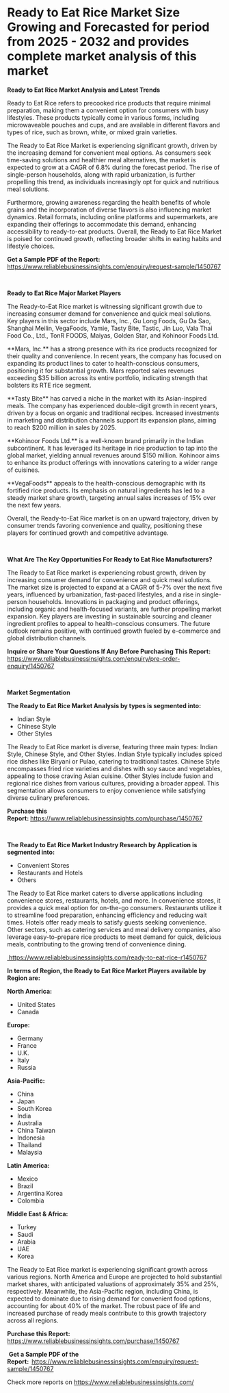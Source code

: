<p><h1>Ready to Eat Rice Market Size Growing and Forecasted for period from 2025 - 2032 and provides complete market analysis of this market</h1></p><p><strong>Ready to Eat Rice Market Analysis and Latest Trends</strong></p>
<p><p>Ready to Eat Rice refers to precooked rice products that require minimal preparation, making them a convenient option for consumers with busy lifestyles. These products typically come in various forms, including microwaveable pouches and cups, and are available in different flavors and types of rice, such as brown, white, or mixed grain varieties.</p><p>The Ready to Eat Rice Market is experiencing significant growth, driven by the increasing demand for convenient meal options. As consumers seek time-saving solutions and healthier meal alternatives, the market is expected to grow at a CAGR of 6.8% during the forecast period. The rise of single-person households, along with rapid urbanization, is further propelling this trend, as individuals increasingly opt for quick and nutritious meal solutions.</p><p>Furthermore, growing awareness regarding the health benefits of whole grains and the incorporation of diverse flavors is also influencing market dynamics. Retail formats, including online platforms and supermarkets, are expanding their offerings to accommodate this demand, enhancing accessibility to ready-to-eat products. Overall, the Ready to Eat Rice Market is poised for continued growth, reflecting broader shifts in eating habits and lifestyle choices.</p></p>
<p><strong>Get a Sample PDF of the Report:&nbsp;</strong> <a href="https://www.reliablebusinessinsights.com/enquiry/request-sample/1450767?utm_campaign=2248&utm_medium=2&utm_source=Github&utm_content=ia&utm_term=07042025&utm_id=ready-to-eat-rice">https://www.reliablebusinessinsights.com/enquiry/request-sample/1450767</a></p>
<p>&nbsp;</p>
<p><strong>Ready to Eat Rice Major Market Players</strong></p>
<p><p>The Ready-to-Eat Rice market is witnessing significant growth due to increasing consumer demand for convenience and quick meal solutions. Key players in this sector include Mars, Inc., Gu Long Foods, Gu Da Sao, Shanghai Meilin, VegaFoods, Yamie, Tasty Bite, Tastic, Jin Luo, Vala Thai Food Co., Ltd., TonR FOODS, Maiyas, Golden Star, and Kohinoor Foods Ltd.</p><p>**Mars, Inc.** has a strong presence with its rice products recognized for their quality and convenience. In recent years, the company has focused on expanding its product lines to cater to health-conscious consumers, positioning it for substantial growth. Mars reported sales revenues exceeding $35 billion across its entire portfolio, indicating strength that bolsters its RTE rice segment.</p><p>**Tasty Bite** has carved a niche in the market with its Asian-inspired meals. The company has experienced double-digit growth in recent years, driven by a focus on organic and traditional recipes. Increased investments in marketing and distribution channels support its expansion plans, aiming to reach $200 million in sales by 2025.</p><p>**Kohinoor Foods Ltd.** is a well-known brand primarily in the Indian subcontinent. It has leveraged its heritage in rice production to tap into the global market, yielding annual revenues around $150 million. Kohinoor aims to enhance its product offerings with innovations catering to a wider range of cuisines.</p><p>**VegaFoods** appeals to the health-conscious demographic with its fortified rice products. Its emphasis on natural ingredients has led to a steady market share growth, targeting annual sales increases of 15% over the next few years.</p><p>Overall, the Ready-to-Eat Rice market is on an upward trajectory, driven by consumer trends favoring convenience and quality, positioning these players for continued growth and competitive advantage.</p></p>
<p>&nbsp;</p>
<p><strong>What Are The Key Opportunities For Ready to Eat Rice Manufacturers?</strong></p>
<p><p>The Ready to Eat Rice market is experiencing robust growth, driven by increasing consumer demand for convenience and quick meal solutions. The market size is projected to expand at a CAGR of 5-7% over the next five years, influenced by urbanization, fast-paced lifestyles, and a rise in single-person households. Innovations in packaging and product offerings, including organic and health-focused variants, are further propelling market expansion. Key players are investing in sustainable sourcing and cleaner ingredient profiles to appeal to health-conscious consumers. The future outlook remains positive, with continued growth fueled by e-commerce and global distribution channels.</p></p>
<p><strong>Inquire or Share Your Questions If Any Before Purchasing This Report:</strong> <a href="https://www.reliablebusinessinsights.com/enquiry/pre-order-enquiry/1450767?utm_campaign=2248&utm_medium=2&utm_source=Github&utm_content=ia&utm_term=07042025&utm_id=ready-to-eat-rice">https://www.reliablebusinessinsights.com/enquiry/pre-order-enquiry/1450767</a></p>
<p>&nbsp;</p>
<p><strong>Market Segmentation</strong></p>
<p><strong>The Ready to Eat Rice Market Analysis by types is segmented into:</strong></p>
<p><ul><li>Indian Style</li><li>Chinese Style</li><li>Other Styles</li></ul></p>
<p><p>The Ready to Eat Rice market is diverse, featuring three main types: Indian Style, Chinese Style, and Other Styles. Indian Style typically includes spiced rice dishes like Biryani or Pulao, catering to traditional tastes. Chinese Style encompasses fried rice varieties and dishes with soy sauce and vegetables, appealing to those craving Asian cuisine. Other Styles include fusion and regional rice dishes from various cultures, providing a broader appeal. This segmentation allows consumers to enjoy convenience while satisfying diverse culinary preferences.</p></p>
<p><strong>Purchase this Report:&nbsp;</strong><a href="https://www.reliablebusinessinsights.com/purchase/1450767?utm_campaign=2248&utm_medium=2&utm_source=Github&utm_content=ia&utm_term=07042025&utm_id=ready-to-eat-rice">https://www.reliablebusinessinsights.com/purchase/1450767</a></p>
<p>&nbsp;</p>
<p><strong>The Ready to Eat Rice Market Industry Research by Application is segmented into:</strong></p>
<p><ul><li>Convenient Stores</li><li>Restaurants and Hotels</li><li>Others</li></ul></p>
<p><p>The Ready to Eat Rice market caters to diverse applications including convenience stores, restaurants, hotels, and more. In convenience stores, it provides a quick meal option for on-the-go consumers. Restaurants utilize it to streamline food preparation, enhancing efficiency and reducing wait times. Hotels offer ready meals to satisfy guests seeking convenience. Other sectors, such as catering services and meal delivery companies, also leverage easy-to-prepare rice products to meet demand for quick, delicious meals, contributing to the growing trend of convenience dining.</p></p>
<p><a href="https://www.reliablebusinessinsights.com/ready-to-eat-rice-r1450767?utm_campaign=2248&utm_medium=2&utm_source=Github&utm_content=ia&utm_term=07042025&utm_id=ready-to-eat-rice">&nbsp;https://www.reliablebusinessinsights.com/ready-to-eat-rice-r1450767</a></p>
<p><strong>In terms of Region, the Ready to Eat Rice Market Players available by Region are:</strong></p>
<p>
    <p> <strong> North America: </strong>
        <ul>
            <li>United States</li>
            <li>Canada</li>
        </ul>
        </p> 
    <p> <strong> Europe: </strong>
        <ul>
            <li>Germany</li>
            <li>France</li>
            <li>U.K.</li>
            <li>Italy</li>
            <li>Russia</li>
        </ul>
        </p> 
    <p> <strong> Asia-Pacific: </strong>
        <ul>
            <li>China</li>
            <li>Japan</li>
            <li>South Korea</li>
            <li>India</li>
            <li>Australia</li>
            <li>China Taiwan</li>
            <li>Indonesia</li>
            <li>Thailand</li>
            <li>Malaysia</li>
        </ul>
        </p> 
    <p> <strong> Latin America: </strong>
        <ul>
            <li>Mexico</li>
            <li>Brazil</li>
            <li>Argentina Korea</li>
            <li>Colombia</li>
        </ul>
        </p> 
    <p> <strong> Middle East & Africa: </strong>
        <ul>
            <li>Turkey</li>
            <li>Saudi</li>
            <li>Arabia</li>
            <li>UAE</li>
            <li>Korea</li>
        </ul>
    </p>
    </p>
<p><p>The Ready to Eat Rice market is experiencing significant growth across various regions. North America and Europe are projected to hold substantial market shares, with anticipated valuations of approximately 35% and 25%, respectively. Meanwhile, the Asia-Pacific region, including China, is expected to dominate due to rising demand for convenient food options, accounting for about 40% of the market. The robust pace of life and increased purchase of ready meals contribute to this growth trajectory across all regions.</p></p>
<p><strong>Purchase this Report: </strong><a href="https://www.reliablebusinessinsights.com/purchase/1450767?utm_campaign=2248&utm_medium=2&utm_source=Github&utm_content=ia&utm_term=07042025&utm_id=ready-to-eat-rice">https://www.reliablebusinessinsights.com/purchase/1450767</a></p>
<p>&nbsp;<strong>Get a Sample PDF of the Report:&nbsp;&nbsp;</strong><a href="https://www.reliablebusinessinsights.com/enquiry/request-sample/1450767?utm_campaign=2248&utm_medium=2&utm_source=Github&utm_content=ia&utm_term=07042025&utm_id=ready-to-eat-rice">https://www.reliablebusinessinsights.com/enquiry/request-sample/1450767</a></p>
<p><strong></strong></p>
<p>Check more reports on <a href="https://www.reliablebusinessinsights.com/?utm_campaign=2248&utm_medium=2&utm_source=Github&utm_content=ia&utm_term=07042025&utm_id=ready-to-eat-rice">https://www.reliablebusinessinsights.com/</a></p>